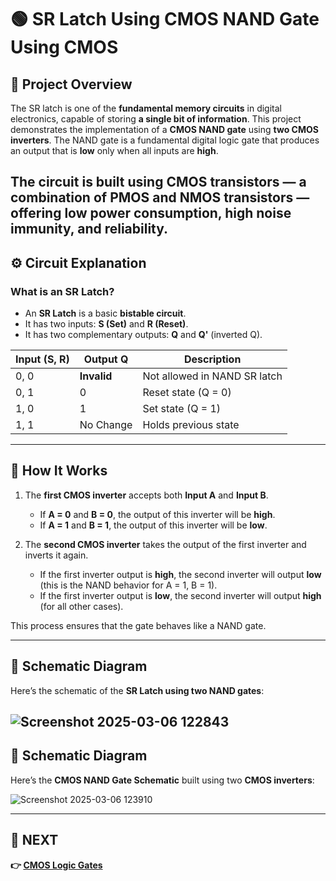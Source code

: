 # 🟢 SR Latch Using  CMOS NAND Gate Using CMOS

## 📜 Project Overview


The SR latch is one of the **fundamental memory circuits** in digital electronics, capable of storing **a single bit of information**.
This project demonstrates the implementation of a **CMOS NAND gate** using **two CMOS inverters**. The NAND gate is a fundamental digital logic gate that produces an output that is **low** only when all inputs are **high**.

The circuit is built using **CMOS transistors** — a combination of **PMOS** and **NMOS** transistors — offering low power consumption, high noise immunity, and reliability.
---

## ⚙️ Circuit Explanation

### What is an SR Latch?
- An **SR Latch** is a basic **bistable circuit**.
- It has two inputs: **S (Set)** and **R (Reset)**.
- It has two complementary outputs: **Q** and **Q'** (inverted Q).

| Input (S, R) | Output Q | Description |
|--|--|--|
| 0, 0 | **Invalid** | Not allowed in NAND SR latch |
| 0, 1 | 0 | Reset state (Q = 0) |
| 1, 0 | 1 | Set state (Q = 1) |
| 1, 1 | No Change | Holds previous state |



---
## 🔎 How It Works

1. The **first CMOS inverter** accepts both **Input A** and **Input B**.
   - If **A = 0** and **B = 0**, the output of this inverter will be **high**.
   - If **A = 1** and **B = 1**, the output of this inverter will be **low**.

2. The **second CMOS inverter** takes the output of the first inverter and inverts it again.
   - If the first inverter output is **high**, the second inverter will output **low** (this is the NAND behavior for A = 1, B = 1).
   - If the first inverter output is **low**, the second inverter will output **high** (for all other cases).

This process ensures that the gate behaves like a NAND gate.

---

## 📐 Schematic Diagram



Here’s the schematic of the **SR Latch using two NAND gates**:

![Screenshot 2025-03-06 122843](https://github.com/user-attachments/assets/65a04db7-b950-4bea-b0c8-5ac12852605d)
---



## 📐 Schematic Diagram

Here’s the **CMOS NAND Gate Schematic** built using two **CMOS inverters**:


![Screenshot 2025-03-06 123910](https://github.com/user-attachments/assets/d29167bb-12b4-4efa-81bf-569612b317fc)

---



## 🔹 NEXT  
**👉 [CMOS Logic Gates](../CMOS_Logic_Gates)**  





